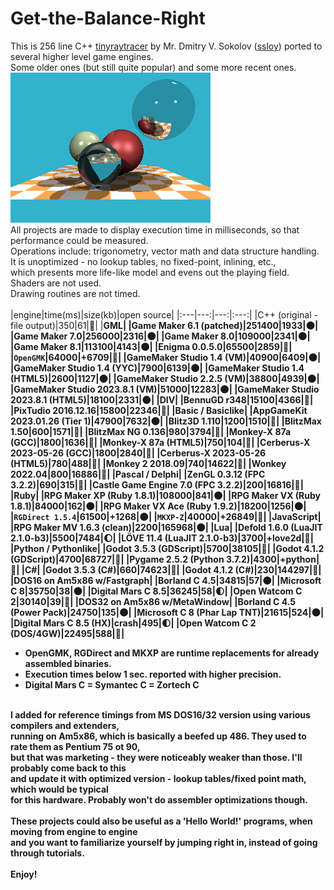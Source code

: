 # Get-the-Balance-Right
This is 256 line C++ [tinyraytracer](https://github.com/ssloy/tinyraytracer) by Mr. Dmitry V. Sokolov ([ssloy](https://github.com/ssloy)) ported to several higher level game engines.<br>
Some older ones (but still quite popular) and some more recent ones.<br>
![original](original.png)<br>
All projects are made to display execution time in milliseconds, so that performance could be measured.<br>
Operations include: trigonometry, vector math and data structure handling.<br>
It is unoptimized - no lookup tables, no fixed-point, inlining, etc.,<br>
which presents more life-like model and evens out the playing field.<br>
Shaders are not used.<br>
Drawing routines are not timed.<br>
<br>
|engine|time(ms)|size(kb)|open source|
|:---|---:|---:|:---:|
|C++ (original - file output)|350|61|🌝|
|<b>GML|
|Game Maker 6.1 (patched)|251400|1933|🌑|
|Game Maker 7.0|256000|2316|🌑|
|Game Maker 8.0|109000|2341|🌑|
|Game Maker 8.1|113100|4143|🌑|
|Enigma 0.0.5.0|65500|2859|🌝|
|`OpenGMK`|64000|+6709|🌝|
|GameMaker Studio 1.4 (VM)|40900|6409|🌑|
|GameMaker Studio 1.4 (YYC)|7900|6139|🌑|
|GameMaker Studio 1.4 (HTML5)|2600|1127|🌑|
|GameMaker Studio 2.2.5 (VM)|38800|4939|🌑|
|GameMaker Studio 2023.8.1 (VM)|51000|12283|🌑|
|GameMaker Studio 2023.8.1 (HTML5)|18100|2331|🌑|
|<b>DIV|
|BennuGD r348|15100|4366|🌝|
|PixTudio 2016.12.16|15800|22346|🌝|
|<b>Basic / Basiclike|
|AppGameKit 2023.01.26 (Tier 1)|47900|7632|🌑|
|Blitz3D	1.110|1200|1510|🌝|
|BlitzMax 1.50|600|1571|🌝|
|BlitzMax NG 0.136|980|3794|🌝|
|Monkey-X 87a (GCC)|1800|1636|🌝|
|Monkey-X 87a (HTML5)|750|104|🌝|
|Cerberus-X 2023-05-26 (GCC)|1800|2840|🌝|
|Cerberus-X 2023-05-26 (HTML5)|780|488|🌝|
|Monkey 2 2018.09|740|14622|🌝|
|Wonkey 2022.04|800|16886|🌝|
|<b>Pascal / Delphi|
|ZenGL 0.3.12 (FPC 3.2.2)|690|315|🌝|
|Castle Game Engine 7.0 (FPC 3.2.2)|200|16816|🌝|
|<b>Ruby|
|RPG Maker XP (Ruby 1.8.1)|108000|841|🌑|
|RPG Maker VX (Ruby 1.8.1)|84000|162|🌑|
|RPG Maker VX Ace (Ruby 1.9.2)|18200|1256|🌑|
|`RGDirect 1.5.4`|61500|+1268|🌑|
|`MKXP-Z`|40000|+26849|🌝|
|<b>JavaScript|
|RPG Maker MV 1.6.3 (clean)|2200|165968|🌑|
|<b>Lua|
|Defold 1.6.0 (LuaJIT 2.1.0-b3)|5500|7484|🌔|
|LÖVE 11.4 (LuaJIT 2.1.0-b3)|3700|+love2d|🌝|
|<b>Python / Pythonlike|
|Godot 3.5.3 (GDScript)|5700|38105|🌝|
|Godot 4.1.2 (GDScript)|4700|68727|🌝|
|Pygame 2.5.2 (Python 3.7.2)|4300|+python|🌝|
|<b>C#|
|Godot 3.5.3 (C#)|660|74623|🌝|
|Godot 4.1.2 (C#)|230|144297|🌝|
|<b>DOS16 on Am5x86 w/Fastgraph|
|Borland C 4.5|34815|57|🌑|
|Microsoft C 8|35750|38|🌑|
|Digital Mars C 8.5|36245|58|🌓|
|Open Watcom C 2|30140|39|🌝|
|<b>DOS32 on Am5x86 w/MetaWindow|
|Borland C 4.5 (Power Pack)|24750|135|🌑|
|Microsoft C 8 (Phar Lap TNT)|21615|524|🌑|
|Digital Mars C 8.5 (HX)|crash|495|🌓|
|Open Watcom C 2 (DOS/4GW)|22495|588|🌝|
* OpenGMK, RGDirect and MKXP are runtime replacements for already assembled binaries.
* Execution times below 1 sec. reported with higher precision.
* Digital Mars C = Symantec C = Zortech C
<br>
I added for reference timings from MS DOS16/32 version using various compilers and extenders, <br>
running on Am5x86, which is basically a beefed up 486. They used to rate them as Pentium 75 ot 90,<br>
but that was marketing - they were noticeably weaker than those. I'll probably come back to this<br>
and update it with optimized version - lookup tables/fixed point math, which would be typical<br>
for this hardware. Probably won't do assembler optimizations though.<br>
<br>
These projects could also be useful as a 'Hello World!' programs, when moving from engine to engine<br>
and you want to familiarize yourself by jumping right in, instead of going through tutorials.<br>
<br>
Enjoy!<br>
